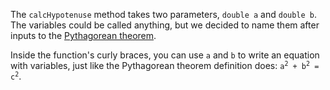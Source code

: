 The `calcHypotenuse` method takes two parameters, `double a` and `double b`. The variables could be called anything, but we decided to name them after inputs to the [Pythagorean theorem](http://en.wikipedia.org/wiki/Pythagorean_theorem).

Inside the function's <word data-key="braces">curly braces</word>, you can use `a` and `b` to write an equation with variables, just like the Pythagorean theorem definition does: <code>a<sup>2</sup> + b<sup>2</sup> = c<sup>2</sup></code>.